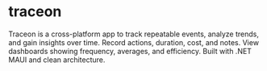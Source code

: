 # traceon
Traceon is a cross-platform app to track repeatable events, analyze trends, and gain insights over time. Record actions, duration, cost, and notes. View dashboards showing frequency, averages, and efficiency. Built with .NET MAUI and clean architecture.
